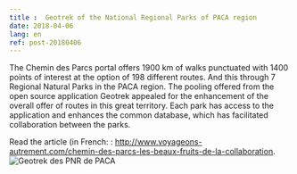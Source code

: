 ```yaml
---
title :  Geotrek of the National Regional Parks of PACA region
date: 2018-04-06
lang: en
ref: post-20180406
---
```


The Chemin des Parcs portal offers 1900 km of walks punctuated with 1400 points of interest at the option of 198 different routes. And this through 7 Regional Natural Parks in the PACA region.
 The pooling offered from the open source application Geotrek appealed for the enhancement of the overall offer of routes in this great territory. Each park has access to the application and enhances the common database, which has facilitated collaboration between the parks.
 
Read the article (in French: : <a href="http://www.voyageons-autrement.com/chemin-des-parcs-les-beaux-fruits-de-la-collaboration" target="_blank">http://www.voyageons-autrement.com/chemin-des-parcs-les-beaux-fruits-de-la-collaboration</a>. 
 <img alt="Geotrek des PNR de PACA" src="{{site.base_url}}/assets/img/vue-pas-des-ondes_Cd6tA9x.jpg.800x800_q85.jpg" style="max-width: 80%"/>
